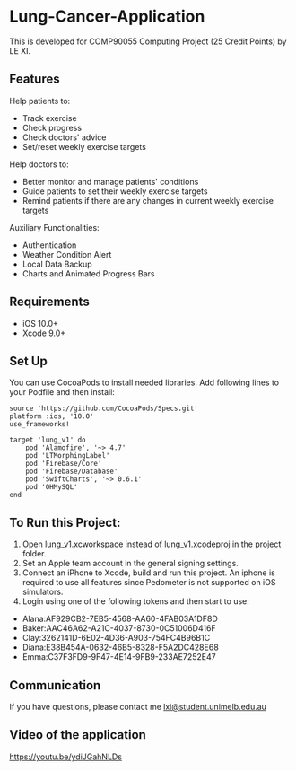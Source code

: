 # Lung-Cancer-Application
This is developed for COMP90055 Computing Project (25 Credit Points) by LE XI.

## Features
Help patients to:
* Track exercise
* Check progress
* Check doctors' advice
* Set/reset weekly exercise targets

Help doctors to:
* Better monitor and manage patients' conditions
* Guide patients to set their weekly exercise targets
* Remind patients if there are any changes in current weekly exercise targets

Auxiliary Functionalities:
* Authentication
* Weather Condition Alert
* Local Data Backup
* Charts and Animated Progress Bars

## Requirements
* iOS 10.0+ 
* Xcode 9.0+

## Set Up
You can use CocoaPods to install needed libraries. Add following lines to your Podfile and then  install:
```
source 'https://github.com/CocoaPods/Specs.git'
platform :ios, '10.0'
use_frameworks!

target 'lung_v1' do
    pod 'Alamofire', '~> 4.7'
    pod 'LTMorphingLabel'
    pod 'Firebase/Core'
    pod 'Firebase/Database'
    pod 'SwiftCharts', '~> 0.6.1'
    pod 'OHMySQL'
end
```
## To Run this Project:
1. Open lung_v1.xcworkspace instead of lung_v1.xcodeproj in the project folder.<br>
2. Set an Apple team account in the general signing settings.<br>
3. Connect an iPhone to Xcode, build and run this project. An iphone is required to use all features since Pedometer is not supported on iOS simulators.<br>
4. Login using one of the following tokens and then start to use:
* Alana:AF929CB2-7EB5-4568-AA60-4FAB03A1DF8D
* Baker:AAC46A62-A21C-4037-8730-0C51006D416F
* Clay:3262141D-6E02-4D36-A903-754FC4B96B1C
* Diana:E38B454A-0632-46B5-8328-F5A2DC428E68
* Emma:C37F3FD9-9F47-4E14-9FB9-233AE7252E47

## Communication
If you have questions, please contact me lxi@student.unimelb.edu.au

## Video of the application
https://youtu.be/ydiJGahNLDs
